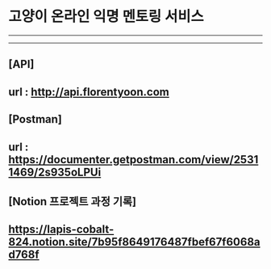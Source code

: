 
# 고양이 온라인 익명 멘토링 서비스

------------
------------

## [API]
## url : http://api.florentyoon.com

## [Postman]
## url : https://documenter.getpostman.com/view/25311469/2s935oLPUi

## [Notion 프로젝트 과정 기록]
##  https://lapis-cobalt-824.notion.site/7b95f8649176487fbef67f6068ad768f
